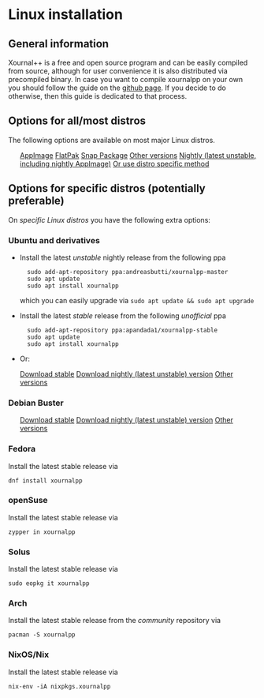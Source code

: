 # Linux installation

## General information

Xournal++ is a free and open source program and can be easily compiled from source, although for user convenience it is also distributed via precompiled binary. In case you want to compile xournalpp on your own you should follow the guide on the [github page](https://github.com/xournalpp/xournalpp/blob/master/readme/LinuxBuild.md). If you decide to do otherwise, then this guide is dedicated to that process.

## Options for all/most distros

The following options are available on most major Linux distros.

<ul id="linuxDownloadsContainer" class="downloadsContainer">
<a class="xournalppButton downloadButton" href="{{downloads.linux.appimage}}">AppImage</a>
<a class="xournalppButton" href="{{downloads.linux.flatpak}}">FlatPak</a>
<a class="xournalppButton " href="{{downloads.linux.snap}}">Snap Package</a>
<a class="xournalppButton" href="{{downloads.allVersions}}">Other versions</a>
<a class="xournalppButton" style="grid-column: 1 / 3;" href="{{downloads.nightly}}">Nightly (latest unstable, including nightly AppImage)</a>
<a class="xournalppButton" style="grid-column: 3 / 5;" href="#options-for-specific-distros-potentially-preferable">Or use distro specific method</a>
</ul>

## Options for specific distros (potentially preferable)

On _specific Linux distros_ you have the following extra options:

### Ubuntu and derivatives

* Install the latest *unstable* nightly release from the following ppa
  
        sudo add-apt-repository ppa:andreasbutti/xournalpp-master
        sudo apt update
        sudo apt install xournalpp

    which you can easily upgrade via `sudo apt update && sudo apt upgrade`

* Install the latest *stable* release from the following *unofficial* ppa

        sudo add-apt-repository ppa:apandada1/xournalpp-stable
        sudo apt update
        sudo apt install xournalpp

* Or:
<ul id="ubuntuContainer" class="downloadsContainer">
<a class="xournalppButton" href="{{downloads.linux.ubuntuStable}}">Download stable</a>
<a class="xournalppButton" href="{{downloads.nightly}}">Download nightly (latest unstable) version</a>
<a class="xournalppButton" href="{{downloads.allVersions}}">Other versions</a>
</ul>

### Debian Buster

<ul id="ubuntuContainer" class="downloadsContainer">
<a class="xournalppButton" href="{{downloads.linux.debianStable}}">Download stable</a>
<a class="xournalppButton" href="{{downloads.nightly}}">Download nightly (latest unstable) version</a>
<a class="xournalppButton" href="{{downloads.allVersions}}">Other versions</a>
</ul>

### Fedora

Install the latest stable release via

    dnf install xournalpp

### openSuse

Install the latest stable release via

    zypper in xournalpp

### Solus

Install the latest stable release via

    sudo eopkg it xournalpp

### Arch

Install the latest stable release from the _community_ repository via
  
    pacman -S xournalpp 
 
### NixOS/Nix

Install the latest stable release via

    nix-env -iA nixpkgs.xournalpp
